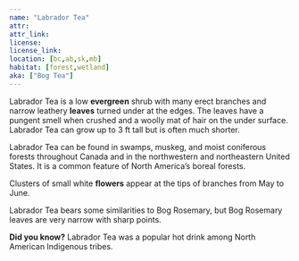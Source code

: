 ```yaml
--- 
name: "Labrador Tea"
attr: 
attr_link: 
license: 
license_link: 
location: [bc,ab,sk,mb]
habitat: [forest,wetland]
aka: ["Bog Tea"]
---
```

Labrador Tea is a low **evergreen** shrub with many erect branches and narrow leathery **leaves** turned under at the edges. The leaves have a pungent smell when crushed and a woolly mat of hair on the under surface. Labrador Tea can grow up to 3 ft tall but is often much shorter. 

Labrador Tea can be found in swamps, muskeg, and moist coniferous forests throughout Canada and in the northwestern and northeastern United States. It is a common feature of North America’s boreal forests.

Clusters of small white **flowers** appear at the tips of branches from May to June.

Labrador Tea bears some similarities to Bog Rosemary, but Bog Rosemary leaves are very narrow with sharp points.

**Did you know?** Labrador Tea was a popular hot drink among North American Indigenous tribes.

